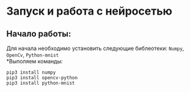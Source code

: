 # Запуск и работа с нейросетью
## Начало работы:
Для начала необходимо установить следующие библеотеки: ```Numpy```, ```OpenCv```, ```Python-mnist```<br>
*Выполяем команды:<br>

    pip3 install numpy
    pip3 install opencv-python
    pip3 install python-mnist
